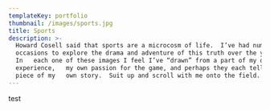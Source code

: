 ```yaml
---
templateKey: portfolio
thumbnail: /images/sports.jpg
title: Sports
description: >-
  Howard Cosell said that sports are a microcosm of life.  I’ve had numerous  
  occasions to explore the drama and adventure of this truth over the years. 
  In   each one of these images I feel I’ve “drawn” from a part of my own
  experience,   my own passion for the game, and perhaps they each tell a small
  piece of my   own story.  Suit up and scroll with me onto the field.
---
```

test
